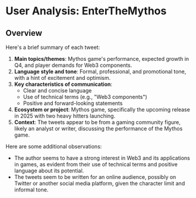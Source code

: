 # User Analysis: EnterTheMythos

## Overview

Here's a brief summary of each tweet:

1. **Main topics/themes**: Mythos game's performance, expected growth in Q4, and player demands for Web3 components.
2. **Language style and tone**: Formal, professional, and promotional tone, with a hint of excitement and optimism.
3. **Key characteristics of communication**:
	* Clear and concise language
	* Use of technical terms (e.g., "Web3 components")
	* Positive and forward-looking statements
4. **Ecosystem or project**: Mythos game, specifically the upcoming release in 2025 with two heavy hitters launching.
5. **Context**: The tweets appear to be from a gaming community figure, likely an analyst or writer, discussing the performance of the Mythos game.

Here are some additional observations:

* The author seems to have a strong interest in Web3 and its applications in games, as evident from their use of technical terms and positive language about its potential.
* The tweets seem to be written for an online audience, possibly on Twitter or another social media platform, given the character limit and informal tone.